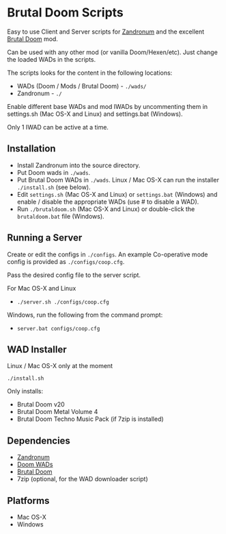 Brutal Doom Scripts
===================

Easy to use Client and Server scripts for [Zandronum](http://www.zandronum.com) and the excellent [Brutal Doom](http://forum.zdoom.org/viewtopic.php?f=19&t=28920) mod.

Can be used with any other mod (or vanilla Doom/Hexen/etc). Just change the loaded WADs in the scripts.

The scripts looks for the content in the following locations:

   * WADs (Doom / Mods / Brutal Doom) - `./wads/`
   * Zandronum - `./`

Enable different base WADs and mod IWADs by uncommenting them in settings.sh (Mac OS-X and Linux) and settings.bat (Windows).

Only 1 IWAD can be active at a time.


Installation
-----------------------------

 * Install Zandronum into the source directory.
 * Put Doom wads in `./wads`.
 * Put Brutal Doom WADs in `./wads`. Linux / Mac OS-X can run the installer `./install.sh` (see below).
 * Edit `settings.sh` (Mac OS-X and Linux) or `settings.bat` (Windows) and enable / disable the appropriate WADs (use # to disable a WAD). 
 * Run `./brutaldoom.sh` (Mac OS-X and Linux) or double-click the `brutaldoom.bat` file (Windows).


Running a Server
----------------

Create or edit the configs in `./configs`.
An example Co-operative mode config is provided as `./configs/coop.cfg`.

Pass the desired config file to the server script.

For Mac OS-X and Linux
 * `./server.sh ./configs/coop.cfg`

Windows, run the following from the command prompt:
 * `server.bat configs/coop.cfg`


WAD Installer
-------------
Linux / Mac OS-X only at the moment

```
./install.sh
```

Only installs:

 * Brutal Doom v20
 * Brutal Doom Metal Volume 4
  * Brutal Doom Techno Music Pack (if 7zip is installed)


Dependencies
------------

   * [Zandronum](http://www.zandronum.com)
   * [Doom WADs](http://www.jbserver.com/downloads/games/doom/misc/shareware/doom19s.zip)
   * [Brutal Doom](http://www.moddb.com/mods/brutal-doom)
   * 7zip (optional, for the WAD downloader script)

Platforms
---------

   * Mac OS-X
   * Windows
